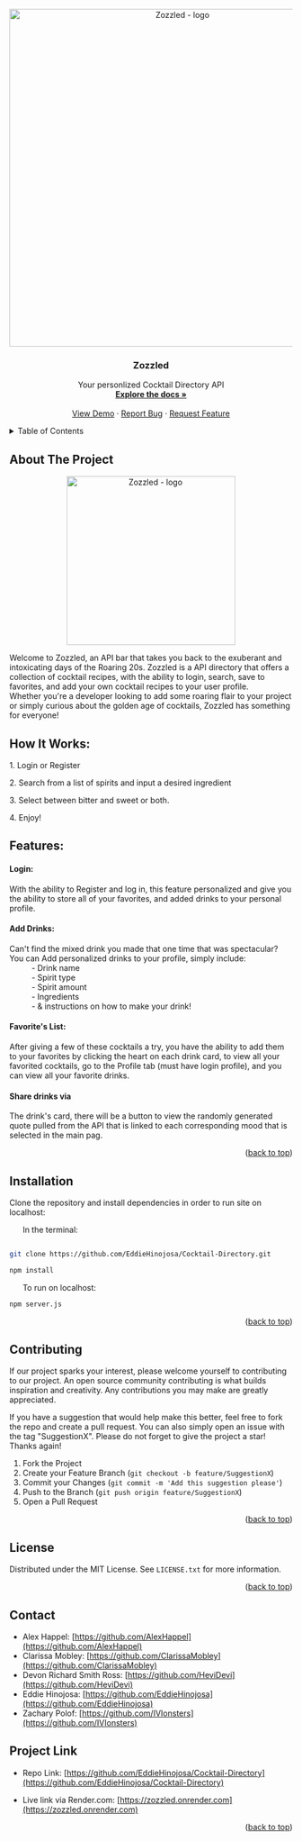 


<br />
<div align="center">
  <a href="https://github.com/EddieHinojosa/Cocktail-Directory">
    <div align="center">

<!--  logo image -->
<img width="922" alt="Zozzled - logo" src="https://github.com/EddieHinojosa/Cocktail-Directory/assets/161403923/a40d7071-d236-4e3c-83d5-9b7f2eba1424" style="width:600px; height:auto;">

</div>
  </a>

  <h3 align="center">Zozzled</h3>

  <p align="center">
    Your personlized Cocktail Directory API
    <br />
    <a href="https://github.com/EddieHinojosa/Cocktail-Directory"><strong>Explore the docs »</strong></a>
    <br />
    <br />
    <a href="https://github.com/EddieHinojosa/Cocktail-Directory/">View Demo</a>
    ·
    <a href="https://github.com/EddieHinojosa/Cocktail-Directory/issues/new?labels=bug&template=bug-report---.md">Report Bug</a>
    ·
    <a href="https://github.com/EddieHinojosa/Cocktail-Directory/issues/new?labels=enhancement&template=feature-request---.md">Request Feature</a>
  </p>
</div>



<!-- TABLE OF CONTENTS -->
<details>
  <summary>Table of Contents</summary>
  <ol>
    <li>
      <a href="#about-the-project">About The Project</a>
      <ul>
        <li><a href="#how-it-works">How It Works</a></li>
        <li><a href="#features">Features</a></li>
        <li><a href="#installation">Installation</a></li>
      </ul>
    <li><a href="#contributing">Contributing</a></li>
    <li><a href="#license">License</a></li>
    <li><a href="#contact">Contact</a></li>
    <li><a href="#project-links">Project Links</a></li>
    <li><a href="#acknowledgments">Acknowledgments</a></li>
  </ol>
</details>



<!-- ABOUT THE PROJECT -->
## About The Project

<div align="center">

<!-- add project logo -->
<img width="922" alt="Zozzled - logo" src="https://github.com/EddieHinojosa/Cocktail-Directory/assets/161403923/a40d7071-d236-4e3c-83d5-9b7f2eba1424" style="width:300px; height:auto;">
</div>




<p>Welcome to Zozzled, an API bar that takes you back to the exuberant and intoxicating days of the Roaring 20s. Zozzled is a API directory that offers a collection of cocktail recipes, with the ability to login, search, save to favorites, and add your own cocktail recipes to your user profile.<br>
Whether you're a developer looking to add some roaring flair to your project or simply curious about the golden age of cocktails, Zozzled has something for everyone!</p>


## How It Works:

<p>1. Login or Register </p>
<p>2. Search from a list of spirits and input a desired ingredient<br> 
<p>3. Select between bitter and sweet or both. </p>
<p>4. Enjoy! </p>

## Features:
<h4><strong>Login:</strong><br></h4>
<p>With the ability to Register and log in, this feature personalized and give you the ability to store all of your favorites, and added drinks to your personal profile.</p>

<h4><strong>Add Drinks:</strong><br></h4>
<p>Can't find the mixed drink you made that one time that was spectacular?<br>
You can Add personalized drinks to your profile, simply include:<br>
&nbsp;&nbsp;&nbsp;&nbsp;&nbsp;&nbsp;&nbsp;&nbsp;&nbsp;&nbsp;- Drink name<br>
&nbsp;&nbsp;&nbsp;&nbsp;&nbsp;&nbsp;&nbsp;&nbsp;&nbsp;&nbsp;- Spirit type<br>
&nbsp;&nbsp;&nbsp;&nbsp;&nbsp;&nbsp;&nbsp;&nbsp;&nbsp;&nbsp;- Spirit amount<br>
&nbsp;&nbsp;&nbsp;&nbsp;&nbsp;&nbsp;&nbsp;&nbsp;&nbsp;&nbsp;- Ingredients<br>
&nbsp;&nbsp;&nbsp;&nbsp;&nbsp;&nbsp;&nbsp;&nbsp;&nbsp;&nbsp;- & instructions on how to make your drink!
</p>


<h4><strong>Favorite's List:</strong><br></h4>
<p>After giving a few of these cocktails a try, you have the ability to add them to your favorites by clicking the heart on each drink card, to view all your favorited cocktails, go to the Profile tab (must have login profile), and you can view all your favorite drinks.
</p>

<h4><strong>Share drinks via </strong><br></h4>
<p>The drink's card, there will be a button to view the randomly generated quote pulled from the API that is linked to each corresponding mood that is selected in the main pag. </p>


<p align="right">(<a href="#readme-top">back to top</a>)</p>



## Installation
Clone the repository and install dependencies in order to run site on localhost:


&nbsp;&nbsp;&nbsp;&nbsp;&nbsp;&nbsp;In the terminal:
```bash

git clone https://github.com/EddieHinojosa/Cocktail-Directory.git

npm install

```
&nbsp;&nbsp;&nbsp;&nbsp;&nbsp;&nbsp;To run on localhost:
```bash
npm server.js
```




<!-- ## Built With

* HTML
* CSS
* JavaScript -->


<p align="right">(<a href="#readme-top">back to top</a>)</p>






<!-- CONTRIBUTING -->
## Contributing

If our project sparks your interest, please welcome yourself to contributing to our project. An open source community contributing is what builds inspiration and creativity. Any contributions you may make are greatly appreciated.

If you have a suggestion that would help make this better, feel free to fork the repo and create a pull request. You can also simply open an issue with the tag "SuggestionX".
Please do not forget to give the project a star! Thanks again!

1. Fork the Project
2. Create your Feature Branch (`git checkout -b feature/SuggestionX`)
3. Commit your Changes (`git commit -m 'Add this suggestion please'`)
4. Push to the Branch (`git push origin feature/SuggestionX`)
5. Open a Pull Request

<p align="right">(<a href="#readme-top">back to top</a>)</p>



<!-- LICENSE -->
## License

Distributed under the MIT License. See `LICENSE.txt` for more information.

<p align="right">(<a href="#readme-top">back to top</a>)</p>



<!-- CONTACT -->
## Contact

* Alex Happel: [https://github.com/AlexHappel](https://github.com/AlexHappel)
* Clarissa Mobley: [https://github.com/ClarissaMobley](https://github.com/ClarissaMobley)
* Devon Richard Smith Ross: [https://github.com/HeviDevi](https://github.com/HeviDevi)
* Eddie Hinojosa: [https://github.com/EddieHinojosa](https://github.com/EddieHinojosa)
* Zachary Polof: [https://github.com/IVIonsters](https://github.com/IVIonsters)

## Project Link

* Repo Link: [https://github.com/EddieHinojosa/Cocktail-Directory](https://github.com/EddieHinojosa/Cocktail-Directory)

* Live link via Render.com: [https://zozzled.onrender.com](https://zozzled.onrender.com)


<p align="right">(<a href="#readme-top">back to top</a>)</p>
